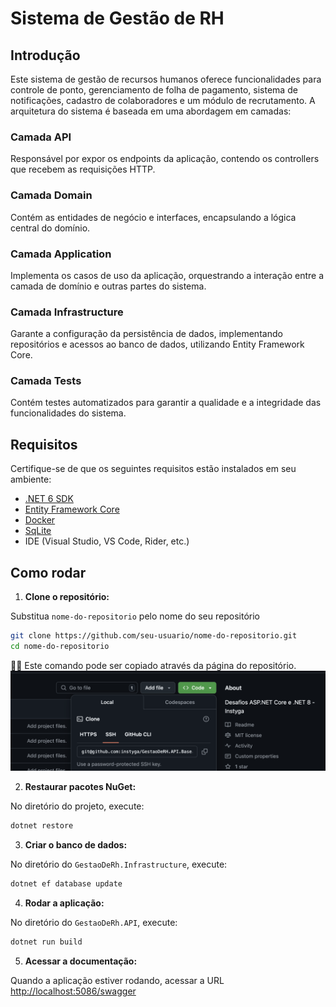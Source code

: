 # Sistema de Gestão de RH

## Introdução

Este sistema de gestão de recursos humanos oferece funcionalidades para controle de ponto, gerenciamento de folha de pagamento, sistema de notificações, cadastro de colaboradores e um módulo de recrutamento. A arquitetura do sistema é baseada em uma abordagem em camadas:

### Camada API
Responsável por expor os endpoints da aplicação, contendo os controllers que recebem as requisições HTTP.

### Camada Domain
Contém as entidades de negócio e interfaces, encapsulando a lógica central do domínio.

### Camada Application
Implementa os casos de uso da aplicação, orquestrando a interação entre a camada de domínio e outras partes do sistema.

### Camada Infrastructure
Garante a configuração da persistência de dados, implementando repositórios e acessos ao banco de dados, utilizando Entity Framework Core.

### Camada Tests
Contém testes automatizados para garantir a qualidade e a integridade das funcionalidades do sistema.

## Requisitos

Certifique-se de que os seguintes requisitos estão instalados em seu ambiente:

- [.NET 6 SDK](https://dotnet.microsoft.com/pt-br/download/dotnet/8.0)
- [Entity Framework Core](https://docs.microsoft.com/ef/core/)
- [Docker](https://docs.microsoft.com/ef/core/)
- [SqLite](https://learn.microsoft.com/en-us/dotnet/standard/data/sqlite/?tabs=net-cli)
- IDE (Visual Studio, VS Code, Rider, etc.)

## Como rodar

1. **Clone o repositório:**

Substitua `nome-do-repositorio` pelo nome do seu repositório
```bash
git clone https://github.com/seu-usuario/nome-do-repositorio.git
cd nome-do-repositorio
```
👍🏻 Este comando pode ser copiado através da página do repositório.
![URL pela interface do Github](image.png)


2. **Restaurar pacotes NuGet:**

No diretório do projeto, execute:
```bash
dotnet restore
```

3. **Criar o banco de dados:**

No diretório do `GestaoDeRh.Infrastructure`, execute:
```bash
dotnet ef database update
```

4. **Rodar a aplicação:**

No diretório do `GestaoDeRh.API`, execute:
```bash
dotnet run build
```

5. **Acessar a documentação:**

Quando a aplicação estiver rodando, acessar a URL [http://localhost:5086/swagger](http://localhost:5086/swagger/index.html)